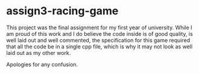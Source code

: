 # assign3-racing-game

This project was the final assignment for my first year of university. While I am proud of this work and I do believe the code inside is of good quality, is well laid out and well commented, the specification for this game required that all the code be in a single cpp file, which is why it may not look as well laid out as my other work. 

Apologies for any confusion.
